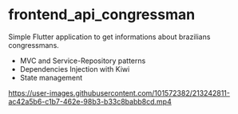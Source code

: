 # frontend_api_congressman

Simple Flutter application to get informations about brazilians congressmans.


- MVC and Service-Repository patterns
- Dependencies Injection with Kiwi
- State management 
  
https://user-images.githubusercontent.com/101572382/213242811-ac42a5b6-c1b7-462e-98b3-b33c8babb8cd.mp4

